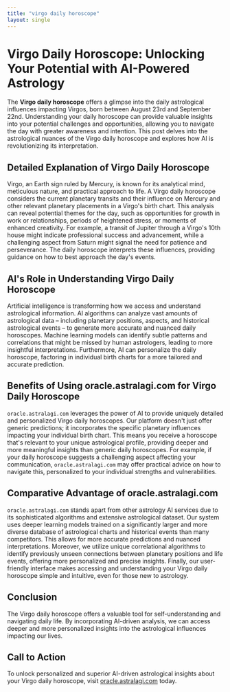 ```yaml
---
title: "virgo daily horoscope"
layout: single
---
```


# Virgo Daily Horoscope: Unlocking Your Potential with AI-Powered Astrology

The **Virgo daily horoscope** offers a glimpse into the daily astrological influences impacting Virgos, born between August 23rd and September 22nd.  Understanding your daily horoscope can provide valuable insights into your potential challenges and opportunities, allowing you to navigate the day with greater awareness and intention.  This post delves into the astrological nuances of the Virgo daily horoscope and explores how AI is revolutionizing its interpretation.

## Detailed Explanation of Virgo Daily Horoscope

Virgo, an Earth sign ruled by Mercury, is known for its analytical mind, meticulous nature, and practical approach to life.  A Virgo daily horoscope considers the current planetary transits and their influence on Mercury and other relevant planetary placements in a Virgo's birth chart.  This analysis can reveal potential themes for the day, such as opportunities for growth in work or relationships, periods of heightened stress, or moments of enhanced creativity. For example, a transit of Jupiter through a Virgo's 10th house might indicate professional success and advancement, while a challenging aspect from Saturn might signal the need for patience and perseverance.  The daily horoscope interprets these influences, providing guidance on how to best approach the day's events.

## AI's Role in Understanding Virgo Daily Horoscope

Artificial intelligence is transforming how we access and understand astrological information.  AI algorithms can analyze vast amounts of astrological data – including planetary positions, aspects, and historical astrological events – to generate more accurate and nuanced daily horoscopes.  Machine learning models can identify subtle patterns and correlations that might be missed by human astrologers, leading to more insightful interpretations.  Furthermore, AI can personalize the daily horoscope, factoring in individual birth charts for a more tailored and accurate prediction.

## Benefits of Using oracle.astralagi.com for Virgo Daily Horoscope

`oracle.astralagi.com` leverages the power of AI to provide uniquely detailed and personalized Virgo daily horoscopes.  Our platform doesn't just offer generic predictions; it incorporates the specific planetary influences impacting your individual birth chart.  This means you receive a horoscope that's relevant to your unique astrological profile, providing deeper and more meaningful insights than generic daily horoscopes. For example, if your daily horoscope suggests a challenging aspect affecting your communication, `oracle.astralagi.com` may offer practical advice on how to navigate this, personalized to your individual strengths and vulnerabilities.

## Comparative Advantage of oracle.astralagi.com

`oracle.astralagi.com` stands apart from other astrology AI services due to its sophisticated algorithms and extensive astrological dataset.  Our system uses deeper learning models trained on a significantly larger and more diverse database of astrological charts and historical events than many competitors.  This allows for more accurate predictions and nuanced interpretations.  Moreover, we utilize unique correlational algorithms to identify previously unseen connections between planetary positions and life events, offering more personalized and precise insights.  Finally, our user-friendly interface makes accessing and understanding your Virgo daily horoscope simple and intuitive, even for those new to astrology.

## Conclusion

The Virgo daily horoscope offers a valuable tool for self-understanding and navigating daily life.  By incorporating AI-driven analysis, we can access deeper and more personalized insights into the astrological influences impacting our lives.

## Call to Action

To unlock personalized and superior AI-driven astrological insights about your Virgo daily horoscope, visit [oracle.astralagi.com](https://oracle.astralagi.com) today.